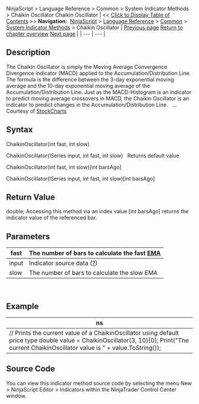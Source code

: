 ﻿
NinjaScript > Language Reference > Common > System Indicator Methods > Chaikin Oscillator
Chaikin Oscillator
| << [Click to Display Table of Contents](chaikin_oscillator.md) >> **Navigation:**     [NinjaScript](ninjascript.md) > [Language Reference](language_reference_wip.md) > [Common](common.md) > [System Indicator Methods](indicators.md) > Chaikin Oscillator | [Previous page](chaikin_money_flow.md) [Return to chapter overview](indicators.md) [Next page](chaikin_volatility.md) |
| --- | --- |
## Description
The Chaikin Oscillator is simply the Moving Average Convergence Divergence indicator (MACD) applied to the Accumulation/Distribution Line. The formula is the difference between the 3-day exponential moving average and the 10-day exponential moving average of the Accumulation/Distribution Line. Just as the MACD-Histogram is an indicator to predict moving average crossovers in MACD, the Chaikin Oscillator is an indicator to predict changes in the Accumulation/Distribution Line.
 
... Courtesy of [StockCharts](http://stockcharts.com/education/IndicatorAnalysis/indic_ChaikinOscillator.md)

## Syntax
ChaikinOscillator(int fast, int slow)  

ChaikinOscillator(ISeries<double> input, int fast, int slow)
 
Returns default value  

ChaikinOscillator(int fast, int slow)[int barsAgo]  

ChaikinOscillator(ISeries<double> input, int fast, int slow)[int barsAgo]

## Return Value
double; Accessing this method via an index value [int barsAgo] returns the indicator value of the referenced bar.

## Parameters
| fast | The number of bars to calculate the fast [EMA](moving_average_-_exponential_e.md) |
| --- | --- |
| input | Indicator source data ([?](valid_input_data_for_indicator.md)) |
| slow | The number of bars to calculate the slow EMA |
 
## 
## Example
| ns |
| --- |
| // Prints the current value of a ChaikinOscillator using default price type double value = ChaikinOscillator(3, 10)[0]; Print("The current ChaikinOscillator value is " + value.ToString()); |

## Source Code
You can view this indicator method source code by selecting the menu New > NinjaScript Editor > Indicators within the NinjaTrader Control Center window.


